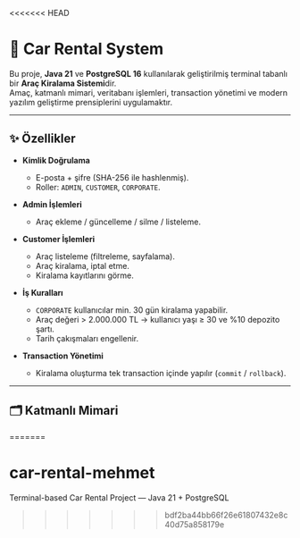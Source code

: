 <<<<<<< HEAD
# 🚗 Car Rental System

Bu proje, **Java 21** ve **PostgreSQL 16** kullanılarak geliştirilmiş terminal tabanlı bir **Araç Kiralama Sistemi**dir.  
Amaç, katmanlı mimari, veritabanı işlemleri, transaction yönetimi ve modern yazılım geliştirme prensiplerini uygulamaktır.

---

## ✨ Özellikler

- **Kimlik Doğrulama**
  - E-posta + şifre (SHA-256 ile hashlenmiş).
  - Roller: `ADMIN`, `CUSTOMER`, `CORPORATE`.

- **Admin İşlemleri**
  - Araç ekleme / güncelleme / silme / listeleme.

- **Customer İşlemleri**
  - Araç listeleme (filtreleme, sayfalama).
  - Araç kiralama, iptal etme.
  - Kiralama kayıtlarını görme.

- **İş Kuralları**
  - `CORPORATE` kullanıcılar min. 30 gün kiralama yapabilir.
  - Araç değeri > 2.000.000 TL → kullanıcı yaşı ≥ 30 ve %10 depozito şartı.
  - Tarih çakışmaları engellenir.

- **Transaction Yönetimi**
  - Kiralama oluşturma tek transaction içinde yapılır (`commit` / `rollback`).

---

## 🗂️ Katmanlı Mimari

=======
# car-rental-mehmet
Terminal-based Car Rental Project — Java 21 + PostgreSQL
>>>>>>> bdf2ba44bb66f26e61807432e8c40d75a858179e
